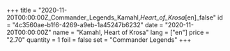 +++
title = "2020-11-20T00:00:00Z_Commander_Legends_Kamahl,_Heart_of_Krosa_[en]_false"
id = "4c3560ae-b1f6-4269-a9eb-1a45247b6232"
date = "2020-11-20T00:00:00Z"
name = "Kamahl, Heart of Krosa"
lang = ["en"]
price = "2.70"
quantity = 1
foil = false
set = "Commander Legends"
+++
